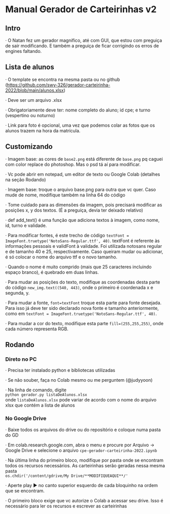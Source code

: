 # Manual Gerador de Carteirinhas v2

## Intro 

· O Natan fez um gerador magnífico, até com GUI, que estou com preguiça de sair modificando. E também a preguiça de ficar corrigindo os erros de engines faltando.

## Lista de alunos

· O template se encontra na mesma pasta ou no github (https://github.com/swy-326/gerador-carteirinha-2022/blob/main/alunos.xlsx) <br>

· Deve ser um arquivo .xlsx <br>

· Obrigatoriamente deve ter: nome completo do aluno; id cpe; e turno (vespertino ou noturno) <br>

· Link para foto é opcional, uma vez que podemos colar as fotos que os alunos trazem na hora da matrícula.

## Customizando

· Imagem base: as cores de ```base2.png``` está diferente de ```base.png``` pq caguei com color replace do photoshop. Mas o psd tá aí para modificar.

· Vc pode abrir em notepad, um editor de texto ou Google Colab (detalhes na seção Rodando) <br>

· Imagem base: troque o arquivo base.png para outra que vc quer. Caso mude de nome, modifique também na linha 64 do código <br>

· Tome cuidado para as dimensões da imagem, pois precisará modificar as posições x, y dos textos. (É a preguiça,  devia ter deixado relativo) <br>

· def add_text() é uma função que adiciona textos à imagem, como nome, id, turno e validade. <br>

· Para modificar fontes, é este trecho de código ```textFont = ImageFont.truetype('NotoSans-Regular.ttf', 40)```. textFont é referente às informações pessoais e validFont à validade. Foi utilizada notosans regular e de tamanho 40 e 25, respectivamente. Caso queiram mudar ou adicionar, é só colocar o nome do arquivo ttf e o novo tamanho. <br>

· Quando o nome é muito comprido (mais que 25 caracteres incluindo espaço branco), é quebrado em duas linhas. <br>

· Para mudar as posições do texto, modifique as coordenadas desta parte do código ```new_img.text((540, 443)```, onde o primeiro é coordenada x e segunda, y. <br>

· Para mudar a fonte, ```font=textFont``` troque esta parte para fonte desejada. Para isso já deve ter sido declarado nova fonte e tamanho anteriormente, como em ```textFont = ImageFont.truetype('NotoSans-Regular.ttf', 40)```. <br>

· Para mudar a cor do texto, modifique esta parte ```fill=(255,255,255)```, onde cada número representa RGB. 



## Rodando

### Direto no PC

· Precisa ter instalado python e bibliotecas utilizadas <br>

· Se não souber, faça no Colab mesmo ou me perguntem (@judyyoon) <br>

· Na linha de comando, digite <br>
```python gerador.py listaDeAlunos.xlsx``` <br>
onde ```listaDeAlunos.xlsx``` pode variar de acordo com o nome do arquivo xlsx que contém a lista de alunos

### No Google Drive

· Baixe todos os arquivos do drive ou do repositório e coloque numa pasta do GD <br>

· Em colab.research.google.com, abra o menu e procure por Arquivo -> Google Drive e selecione o arquivo ```cpe-gerador-carteirinha-2022.ipynb```<br>

· Na última linha do primeiro bloco, modifique por pasta onde se encontram todos os recursos necessários. As carteirinhas serão geradas nessa mesma pasta<br>
```os.chdir('/content/gdrive/My Drive/**MODIFIQUEAQUI**/'```

· Aperte play ▶️ no canto superior esquerdo de cada bloquinho na ordem que se encontram.<br>

· O primeiro bloco exige que vc autorize o Colab a acessar seu drive. Isso é necessário para ler os recursos e escrever as carteirinhas
